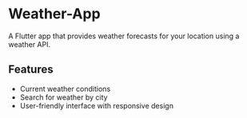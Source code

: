 # Weather-App

A Flutter app that provides weather forecasts for your location using a weather API.

## Features

- Current weather conditions
- Search for weather by city
- User-friendly interface with responsive design
